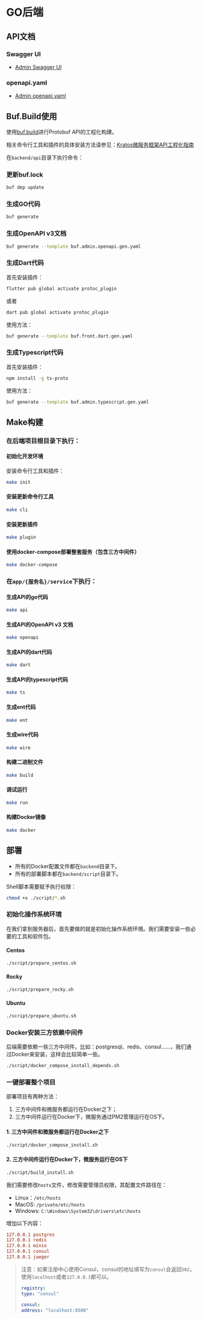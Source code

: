 # GO后端

## API文档

### Swagger UI

- [Admin Swagger UI](http://localhost:7788/docs/)

### openapi.yaml

- [Admin openapi.yaml](http://localhost:7788/docs/openapi.yaml)

## Buf.Build使用

使用[buf.build](https://buf.build/)进行Protobuf API的工程化构建。

相关命令行工具和插件的具体安装方法请参见：[Kratos微服务框架API工程化指南](https://juejin.cn/post/7191095845096259641)

在`backend/api`目录下执行命令：

### 更新buf.lock

```bash
buf dep update
```

### 生成GO代码

```bash
buf generate
```

### 生成OpenAPI v3文档

```bash
buf generate --template buf.admin.openapi.gen.yaml
```

### 生成Dart代码

首先安装插件：

```bash
flutter pub global activate protoc_plugin
```

或者

```bash
dart pub global activate protoc_plugin
```

使用方法：

```bash
buf generate --template buf.front.dart.gen.yaml
```

### 生成Typescript代码

首先安装插件：

```bash
npm install -g ts-proto
```

使用方法：

```bash
buf generate --template buf.admin.typescript.gen.yaml
```

## Make构建

### 在后端项目根目录下执行：

#### 初始化开发环境

安装命令行工具和插件：

```bash
make init
```

#### 安装更新命令行工具

```bash
make cli
```

#### 安装更新插件

```bash
make plugin
```

#### 使用docker-compose部署整套服务（包含三方中间件）

```bash
make docker-compose
```

### 在`app/{服务名}/service`下执行：

#### 生成API的go代码

```bash
make api
```

#### 生成API的OpenAPI v3 文档

```bash
make openapi
```

#### 生成API的dart代码

```bash
make dart
```

#### 生成API的typescript代码

```bash
make ts
```

#### 生成ent代码

```bash
make ent
```

#### 生成wire代码

```bash
make wire
```

#### 构建二进制文件

```bash
make build
```

#### 调试运行

```bash
make run
```

#### 构建Docker镜像

```bash
make docker
```

## 部署

- 所有的Docker配置文件都在`backend`目录下。
- 所有的部署脚本都在`backend/script`目录下。

Shell脚本需要赋予执行权限：

```bash
chmod +x ./script/*.sh
```

### 初始化操作系统环境

在我们拿到服务器后，首先要做的就是初始化操作系统环境。我们需要安装一些必要的工具和软件包。

#### Centos

```bash
./script/prepare_centos.sh
```

#### Rocky

```bash
./script/prepare_rocky.sh
```

#### Ubuntu

```bash
./script/prepare_ubuntu.sh
```

### Docker安装三方依赖中间件

后端需要依赖一些三方中间件，比如：postgresql、redis、consul……，我们通过Docker来安装，这样会比较简单一些。

```bash
./script/docker_compose_install_depends.sh
```

### 一键部署整个项目

部署项目有两种方法：

1. 三方中间件和微服务都运行在Docker之下；
2. 三方中间件运行在Docker下，微服务通过PM2管理运行在OS下。

#### 1. 三方中间件和微服务都运行在Docker之下

```bash
./script/docker_compose_install.sh
```

#### 2. 三方中间件运行在Docker下，微服务运行在OS下

```bash
./script/build_install.sh
```

我们需要修改`hosts`文件，修改需要管理员权限，其配置文件路径在：

- Linux：`/etc/hosts`
- MacOS: `/private/etc/hosts`
- Windows: `C:\Windows\System32\drivers\etc\hosts`

增加以下内容：

```ini
127.0.0.1 postgres
127.0.0.1 redis
127.0.0.1 minio
127.0.0.1 consul
127.0.0.1 jaeger
```

> 注意：如果注册中心使用Consul，consul的地址填写为`consul`会返回`502`，使用`localhost`或者`127.0.0.1`都可以。
> ```yaml
> registry:
> type: "consul"
>
> consul:
> address: "localhost:8500"
> ```
